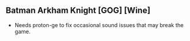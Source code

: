 ## Batman Arkham Knight [GOG] [Wine]

- Needs proton-ge to fix occasional sound issues that may break the game.